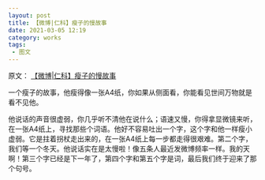 ```yaml
---
layout: post
title: 【微博|仁科】瘦子的慢故事
date: 2021-03-05 12:19
category: works
tags:
 - 图文
---
```

原文：
[【微博\|仁科】瘦子的慢故事](https://m.weibo.cn/detail/4611362511130442)

一个瘦子的故事，他瘦得像一张A4纸，你如果从侧面看，你能看见世间万物就是看不见他。

他说话的声音很虚弱，你几乎听不清他在说什么；语速又慢，你得拿显微镜来听，在一张A4纸上，寻找那些个词语。他好不容易吐出一个字，这个字和他一样瘦小虚弱。它是拄着拐杖走出来的，在一张A4纸上每一步都走得很艰难。第二个字，我们等一个冬天。他说话实在是太慢啦！像五条人最近发微博频率一样。我的天啊！第三个字已经是下一年了，第四个字和第五个字是词，最后我们终于迎来了那个句号。
